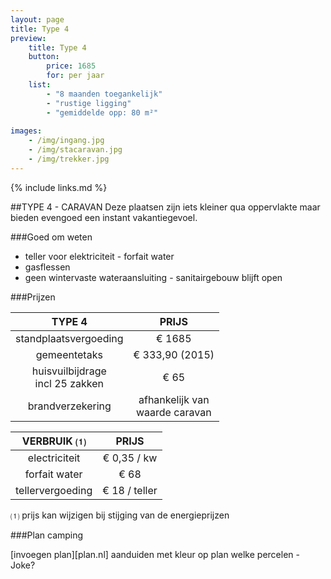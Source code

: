```yaml
---
layout: page
title: Type 4
preview: 
    title: Type 4
    button:
        price: 1685
        for: per jaar
    list:
        - "8 maanden toegankelijk"
        - "rustige ligging"
        - "gemiddelde opp: 80 m²"
        
images:
    - /img/ingang.jpg
    - /img/stacaravan.jpg
    - /img/trekker.jpg
---
```


{% include links.md %}

##TYPE 4 - CARAVAN 
Deze plaatsen zijn iets kleiner qua oppervlakte maar bieden evengoed een instant vakantiegevoel. 


###Goed om weten
- teller voor elektriciteit - forfait water
- gasflessen
- geen wintervaste wateraansluiting - sanitairgebouw blijft open


###Prijzen

TYPE 4                |PRIJS           |
:--------------------:|:--------------:|
standplaatsvergoeding |€ 1685               
gemeentetaks          |€ 333,90 (2015) 
huisvuilbijdrage<br>incl 25 zakken<br> | € 65    
brandverzekering      |afhankelijk van <br>waarde caravan

VERBRUIK ⑴           |PRIJS          |
:--------------------:|:-------------:|
electriciteit         | € 0,35 / kw        
forfait water         | € 68 
tellervergoeding      | € 18 / teller

⑴ prijs kan wijzigen bij stijging van de energieprijzen



###Plan camping

[invoegen plan][plan.nl]
aanduiden met kleur op plan welke percelen - Joke?

